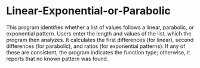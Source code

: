 # Linear-Exponential-or-Parabolic
This program identifies whether a list of values follows a linear, parabolic, or exponential pattern. Users enter the length and values of the list, which the program then analyzes. It calculates the first differences (for linear), second differences (for parabolic), and ratios (for exponential patterns). If any of these are consistent, the program indicates the function type; otherwise, it reports that no known pattern was found.
